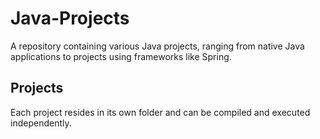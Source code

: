 # Java-Projects

A repository containing various Java projects, ranging from native Java applications to projects using frameworks like Spring.

## Projects



Each project resides in its own folder and can be compiled and executed independently.
